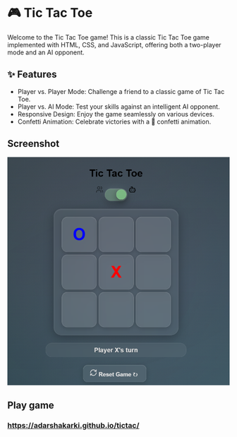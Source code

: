 # 🎮 Tic Tac Toe
Welcome to the Tic Tac Toe game! This is a classic Tic Tac Toe game implemented with HTML, CSS, and JavaScript, offering both a two-player mode and an AI opponent.

## ✨ Features
* Player vs. Player Mode: Challenge a friend to a classic game of Tic Tac Toe.
* Player vs. AI Mode: Test your skills against an intelligent AI opponent.
* Responsive Design: Enjoy the game seamlessly on various devices.
* Confetti Animation: Celebrate victories with a 🎉 confetti animation.

## Screenshot
![tictac](Screenshot%202025-07-12%20180938.png)

## Play game
### https://adarshakarki.github.io/tictac/
